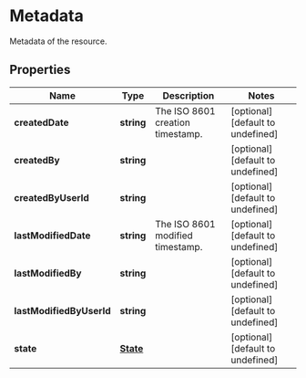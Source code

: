 # Metadata

Metadata of the resource.
## Properties
| Name | Type | Description | Notes |
| ------------ | ------------- | ------------- | ------------- |
| **createdDate** | **string** | The ISO 8601 creation timestamp. | [optional] [default to undefined] |
| **createdBy** | **string** |  | [optional] [default to undefined] |
| **createdByUserId** | **string** |  | [optional] [default to undefined] |
| **lastModifiedDate** | **string** | The ISO 8601 modified timestamp. | [optional] [default to undefined] |
| **lastModifiedBy** | **string** |  | [optional] [default to undefined] |
| **lastModifiedByUserId** | **string** |  | [optional] [default to undefined] |
| **state** | [**State**](State.md) |  | [optional] [default to undefined] |


